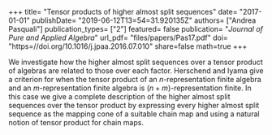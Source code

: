 +++
title= "Tensor products of higher almost split sequences"
date= "2017-01-01"
publishDate= "2019-06-12T13=54=31.920135Z"
authors= ["Andrea Pasquali"]
publication_types= ["2"]
featured= false
publication= "*Journal of Pure and Applied Algebra*"
url_pdf= "files/papers/Pas17.pdf"
doi= "https=//doi.org/10.1016/j.jpaa.2016.07.010"
share=false
math=true
+++

We investigate how the higher almost split sequences over a tensor product of algebras are related to those over each factor.
  Herschend and Iyama give a criterion for when the tensor product of an $n$-representation finite algebra and an $m$-representation finite algebra is $(n+m)$-representation finite.
In this case we give a complete description of the higher almost split sequences over the tensor product by expressing every higher almost split sequence 
as the mapping cone of a suitable chain map and using a natural notion of tensor product for chain maps.
